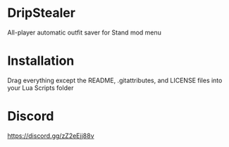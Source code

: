 # DripStealer
 All-player automatic outfit saver for Stand mod menu

# Installation
Drag everything except the README, .gitattributes, and LICENSE files into your Lua Scripts folder

# Discord
https://discord.gg/zZ2eEjj88v


